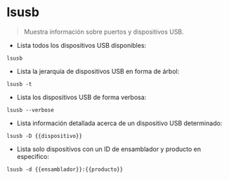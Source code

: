 # lsusb

> Muestra información sobre puertos y dispositivos USB.

- Lista todos los dispositivos USB disponibles:

`lsusb`

- Lista la jerarquía de dispositivos USB en forma de árbol:

`lsusb -t`

- Lista los dispositivos USB de forma verbosa:

`lsusb --verbose`

- Lista información detallada acerca de un dispositivo USB determinado:

`lsusb -D {{dispositivo}}`

- Lista solo dispositivos con un ID de ensamblador y producto en especifico:

`lsusb -d {{ensamblador}}:{{producto}}`
